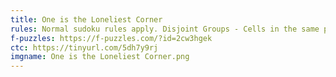 ```yaml
---
title: One is the Loneliest Corner
rules: Normal sudoku rules apply. Disjoint Groups - Cells in the same position within two 3x3 boxes cannot contain the same digit. Sandwich - Clues outside the grid indicate the sum of the digits between the 1 and the 9 in their corresponding row or column.
f-puzzles: https://f-puzzles.com/?id=2cw3hgek
ctc: https://tinyurl.com/5dh7y9rj
imgname: One is the Loneliest Corner.png
---
```

